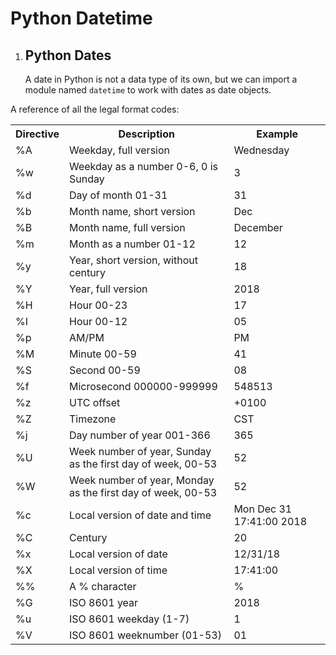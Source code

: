 # Python Datetime
<!DOCTYPE html>
<html>
<body>
    <ol>
        <li>
            <h2>Python Dates</h2>
            <p>A date in Python is not a data type of its own, but we can import a module named <code>datetime</code> to work with dates as date objects.</p>
        </li>
    </ol>
    <p>A reference of all the legal format codes:</p>
    <table>
        <tr>
            <th>Directive</th>
            <th>Description</th>
            <th>Example</th>
        </tr>
        <tr>
            <td>%A</td>
            <td>Weekday, full version</td>
            <td>Wednesday</td>
        </tr>
        <tr>
            <td>%w</td>
            <td>Weekday as a number 0-6, 0 is Sunday</td>
            <td>3</td>
        </tr>
        <tr>
            <td>%d</td>
            <td>Day of month 01-31</td>
            <td>31</td>
        </tr>
        <tr>
            <td>%b</td>
            <td>Month name, short version</td>
            <td>Dec</td>
        </tr>
        <tr>
            <td>%B</td>
            <td>Month name, full version</td>
            <td>December</td>
        </tr>
        <tr>
            <td>%m</td>
            <td>Month as a number 01-12</td>
            <td>12</td>
        </tr>
        <tr>
            <td>%y</td>
            <td>Year, short version, without century</td>
            <td>18</td>
        </tr>
        <tr>
            <td>%Y</td>
            <td>Year, full version</td>
            <td>2018</td>
        </tr>
        <tr>
            <td>%H</td>
            <td>Hour 00-23</td>
            <td>17</td>
        </tr>
        <tr>
            <td>%I</td>
            <td>Hour 00-12</td>
            <td>05</td>
        </tr>
        <tr>
            <td>%p</td>
            <td>AM/PM</td>
            <td>PM</td>
        </tr>
        <tr>
            <td>%M</td>
            <td>Minute 00-59</td>
            <td>41</td>
        </tr>
        <tr>
            <td>%S</td>
            <td>Second 00-59</td>
            <td>08</td>
        </tr>
        <tr>
            <td>%f</td>
            <td>Microsecond 000000-999999</td>
            <td>548513</td>
        </tr>
        <tr>
            <td>%z</td>
            <td>UTC offset</td>
            <td>+0100</td>
        </tr>
        <tr>
            <td>%Z</td>
            <td>Timezone</td>
            <td>CST</td>
        </tr>
        <tr>
            <td>%j</td>
            <td>Day number of year 001-366</td>
            <td>365</td>
        </tr>
        <tr>
            <td>%U</td>
            <td>Week number of year, Sunday as the first day of week, 00-53</td>
            <td>52</td>
        </tr>
        <tr>
            <td>%W</td>
            <td>Week number of year, Monday as the first day of week, 00-53</td>
            <td>52</td>
        </tr>
        <tr>
            <td>%c</td>
            <td>Local version of date and time</td>
            <td>Mon Dec 31 17:41:00 2018</td>
        </tr>
        <tr>
            <td>%C</td>
            <td>Century</td>
            <td>20</td>
        </tr>
        <tr>
            <td>%x</td>
            <td>Local version of date</td>
            <td>12/31/18</td>
        </tr>
        <tr>
            <td>%X</td>
            <td>Local version of time</td>
            <td>17:41:00</td>
        </tr>
        <tr>
            <td>%%</td>
            <td>A % character</td>
            <td>%</td>
        </tr>
        <tr>
            <td>%G</td>
            <td>ISO 8601 year</td>
            <td>2018</td>
        </tr>
        <tr>
            <td>%u</td>
            <td>ISO 8601 weekday (1-7)</td>
            <td>1</td>
        </tr>
        <tr>
            <td>%V</td>
            <td>ISO 8601 weeknumber (01-53)</td>
            <td>01</td>
        </tr>
    </table>
</body>
</html>
